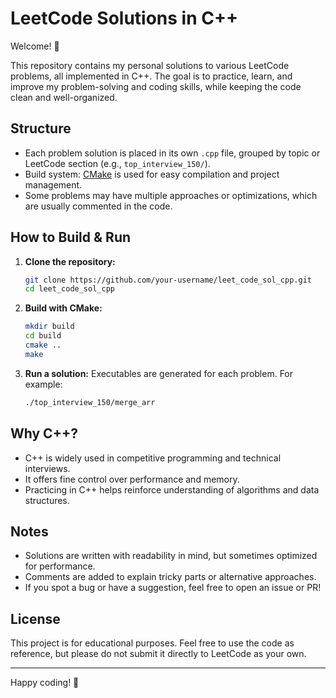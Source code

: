 # LeetCode Solutions in C++

Welcome! 👋

This repository contains my personal solutions to various LeetCode problems, all implemented in C++. The goal is to practice, learn, and improve my problem-solving and coding skills, while keeping the code clean and well-organized.

## Structure

- Each problem solution is placed in its own `.cpp` file, grouped by topic or LeetCode section (e.g., `top_interview_150/`).
- Build system: [CMake](https://cmake.org/) is used for easy compilation and project management.
- Some problems may have multiple approaches or optimizations, which are usually commented in the code.

## How to Build & Run

1. **Clone the repository:**
   ```bash
   git clone https://github.com/your-username/leet_code_sol_cpp.git
   cd leet_code_sol_cpp
   ```

2. **Build with CMake:**
   ```bash
   mkdir build
   cd build
   cmake ..
   make
   ```

3. **Run a solution:**
   Executables are generated for each problem. For example:
   ```bash
   ./top_interview_150/merge_arr
   ```

## Why C++?

- C++ is widely used in competitive programming and technical interviews.
- It offers fine control over performance and memory.
- Practicing in C++ helps reinforce understanding of algorithms and data structures.

## Notes

- Solutions are written with readability in mind, but sometimes optimized for performance.
- Comments are added to explain tricky parts or alternative approaches.
- If you spot a bug or have a suggestion, feel free to open an issue or PR!

## License

This project is for educational purposes. Feel free to use the code as reference, but please do not submit it directly to LeetCode as your own.

---

Happy coding! 🚀
